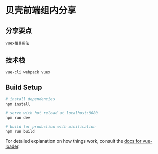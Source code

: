 # 贝壳前端组内分享

## 分享要点

```
vuex相关用法
```

## 技术栈

```
vue-cli webpack vuex
```

## Build Setup

``` bash
# install dependencies
npm install

# serve with hot reload at localhost:8080
npm run dev

# build for production with minification
npm run build
```

For detailed explanation on how things work, consult the [docs for vue-loader](http://vuejs.github.io/vue-loader).
